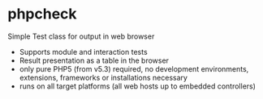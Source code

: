# phpcheck
Simple Test class for output in web browser
- Supports module and interaction tests
- Result presentation as a table in the browser
- only pure PHP5 (from v5.3) required, no development environments, extensions, frameworks or installations necessary
- runs on all target platforms (all web hosts up to embedded controllers)
